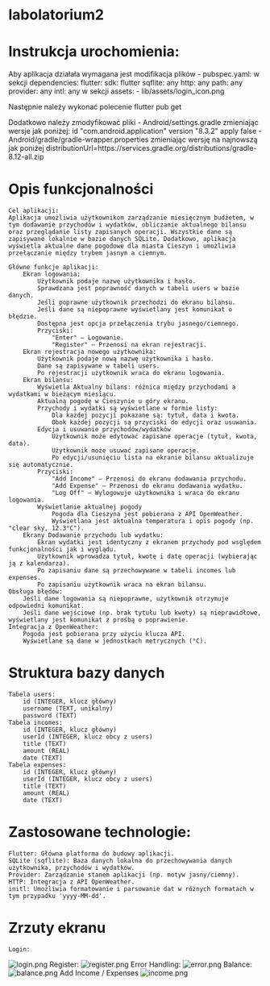 # labolatorium2

# Instrukcja urochomienia:

Aby aplikacja działała wymagana jest modifikacja plików
    -   pubspec.yaml:
w sekcji 
dependencies:
    flutter:
        sdk: flutter
    sqflite: any
    http: any
    path: any
    provider: any
    intl: any
w sekcji
    assets:
        - lib/assets/login_icon.png

Następnie należy wykonać polecenie flutter pub get

Dodatkowo należy zmodyfikować pliki
    -   Android/settings.gradle
        zmieniając wersje jak poniżej:
        id "com.android.application" version "8.3.2" apply false
    -   Android/gradle/gradle-wrapper.properties
        zmieniając wersję na najnowszą jak poniżej
        distributionUrl=https\://services.gradle.org/distributions/gradle-8.12-all.zip

# Opis funkcjonalności
    Cel aplikacji:
    Aplikacja umożliwia użytkownikom zarządzanie miesięcznym budżetem, w tym dodawanie przychodów i wydatków, obliczanie aktualnego bilansu oraz przeglądanie listy zapisanych operacji. Wszystkie dane są zapisywane lokalnie w bazie danych SQLite. Dodatkowo, aplikacja wyświetla aktualne dane pogodowe dla miasta Cieszyn i umożliwia przełączanie między trybem jasnym a ciemnym.
    
    Główne funkcje aplikacji:
        Ekran logowania:
            Użytkownik podaje nazwę użytkownika i hasło.
            Sprawdzana jest poprawność danych w tabeli users w bazie danych.
            Jeśli poprawne użytkownik przechodzi do ekranu bilansu.
            Jeśli dane są niepoprawne wyświetlany jest komunikat o błędzie.
            Dostępna jest opcja przełączenia trybu jasnego/ciemnego.
            Przyciski:
                "Enter" – Logowanie.
                "Register" – Przenosi na ekran rejestracji.
        Ekran rejestracja nowego użytkownika:
            Użytkownik podaje nową nazwę użytkownika i hasło.
            Dane są zapisywane w tabeli users.
            Po rejestracji użytkownik wraca do ekranu logowania.
        Ekran bilansu:
            Wyświetla Aktualny bilans: różnica między przychodami a wydatkami w bieżącym miesiącu.
            Aktualną pogodę w Cieszynie u góry ekranu.
            Przychody i wydatki są wyświetlane w formie listy:
                Dla każdej pozycji pokazane są: tytuł, data i kwota.
                Obok każdej pozycji są przyciski do edycji oraz usuwania.
            Edycja i usuwanie przychodów/wydatków    
                Użytkownik może edytować zapisane operacje (tytuł, kwota, data).
                Użytkownik może usuwać zapisane operacje.
                Po edycji/usunięciu lista na ekranie bilansu aktualizuje się automatycznie.
            Przyciski:
                "Add Income" – Przenosi do ekranu dodawania przychodu.
                "Add Expense" – Przenosi do ekranu dodawania wydatku.
                "Log Off" – Wylogowuje użytkownika i wraca do ekranu logowania.
            Wyświetlanie aktualnej pogody
                Pogoda dla Cieszyna jest pobierana z API OpenWeather.
                Wyświetlana jest aktualna temperatura i opis pogody (np. "clear sky, 12.3°C").
        Ekrany Dodawanie przychodu lub wydatku:
            Ekran wydatki jest identyczny z ekranem przychody pod wsględem funkcjonalności jak i wyglądu.
            Użytkownik wprowadza tytuł, kwotę i datę operacji (wybierając ją z kalendarza).
            Po zapisaniu dane są przechowywane w tabeli incomes lub expenses.
            Po zapisaniu użytkownik wraca na ekran bilansu.
    Obsługa błędów:
        Jeśli dane logowania są niepoprawne, użytkownik otrzymuje odpowiedni komunikat.
        Jeśli dane wejściowe (np. brak tytułu lub kwoty) są nieprawidłowe, wyświetlany jest komunikat z prośbą o poprawienie.
    Integracja z OpenWeather:
        Pogoda jest pobierana przy użyciu klucza API.
        Wyświetlane są dane w jednostkach metrycznych (°C).
# Struktura bazy danych
    Tabela users:
        id (INTEGER, klucz główny)
        username (TEXT, unikalny)
        password (TEXT)
    Tabela incomes:
        id (INTEGER, klucz główny)
        userId (INTEGER, klucz obcy z users)
        title (TEXT)
        amount (REAL)
        date (TEXT)
    Tabela expenses:
        id (INTEGER, klucz główny)
        userId (INTEGER, klucz obcy z users)
        title (TEXT)
        amount (REAL)
        date (TEXT)
# Zastosowane technologie:
    Flutter: Główna platforma do budowy aplikacji.
    SQLite (sqflite): Baza danych lokalna do przechowywania danych użytkownika, przychodów i wydatków.
    Provider: Zarządzanie stanem aplikacji (np. motyw jasny/ciemny).
    HTTP: Integracja z API OpenWeather.
    initl: Umożliwia formatowanie i parsowanie dat w różnych formatach w tym przypadku 'yyyy-MM-dd'.

# Zrzuty ekranu
    Login:
![login.png](ss/login.png)
    Register:
![register.png](ss/register.png)
    Error Handling:
![error.png](ss/error.png)
    Balance:
![balance.png](ss/balance.png)
    Add Income / Expenses
![income.png](ss/income.png)
